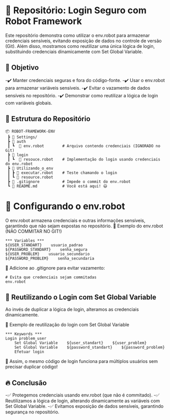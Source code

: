 # 📌 Repositório: Login Seguro com Robot Framework

Este repositório demonstra como utilizar o env.robot para armazenar credenciais sensíveis, evitando exposição de dados no controle de versão (Git). Além disso, mostramos como reutilizar uma única lógica de login, substituindo credenciais dinamicamente com Set Global Variable.

## 🚀 Objetivo
-✔️ Manter credenciais seguras e fora do código-fonte.
-✔️ Usar o env.robot para armazenar variáveis sensíveis.
-✔️ Evitar o vazamento de dados sensíveis no repositório.
-✔️ Demonstrar como reutilizar a lógica de login com variáveis globais.

## 📂 Estrutura do Repositório
```
📦 ROBOT-FRAMEWORK-ENV
 ┣ 📂 Settings/
 ┣ 📂 auth
 ┃ ┗  📜 env.robot        # Arquivo contendo credenciais (IGNORADO no Git)
 ┣ 📂 login
 ┃ ┗  📜 resouce.robot    # Implementação do login usando credenciais do env.robot       
 ┣ 📂 Utilizando_o_env
 ┃ ┣ 📜 executar.robot    # Teste chamando o login
 ┃ ┗ 📜 resource.robot    
 ┣ 📜 .gitignore          # Impede o commit do env.robot
 ┗ 📜 README.md           # Você está aqui! 😃
```

# 🔑 Configurando o env.robot

O env.robot armazena credenciais e outras informações sensíveis, garantindo que não sejam expostas no repositório.
📌 Exemplo do env.robot (NÃO COMMITAR NO GIT!)

```
*** Variables ***
${USER_STANDART}    usuario_padrao
${PASSWORD_STANDART}    senha_segura
${USER_PROBLEM}    usuario_secundario
${PASSWORD_PROBLEM}    senha_secundaria
```
📌 Adicione ao .gitignore para evitar vazamento:

```
# Evita que credenciais sejam commitadas
env.robot
```

## 🔄 Reutilizando o Login com Set Global Variable

Ao invés de duplicar a lógica de login, alteramos as credenciais dinamicamente.

📌 Exemplo de reutilização do login com Set Global Variable

```
*** Keywords ***
Login problem_user
    Set Global Variable    ${user_standart}    ${user_problem}
    Set Global Variable    ${password_standart}    ${password_problem}
    Efetuar login
```
🔹 Assim, o mesmo código de login funciona para múltiplos usuários sem precisar duplicar código!

## 🔥 Conclusão
-✅ Protegemos credenciais usando env.robot (que não é commitado).
-✅ Reutilizamos a lógica de login, alterando dinamicamente as variáveis com Set Global Variable.
-✅ Evitamos exposição de dados sensíveis, garantindo segurança no repositório.
